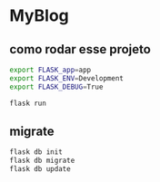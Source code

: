 # MyBlog

## como rodar esse projeto

```sh
export FLASK_app=app
export FLASK_ENV=Development
export FLASK_DEBUG=True

flask run
```

## migrate 

```sh
flask db init
flask db migrate
flask db update
```